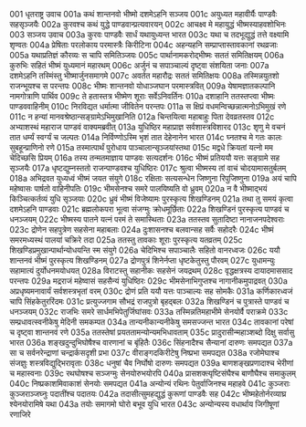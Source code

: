 001  धृतराष्ट्र उवाच
001a कथं शान्तनवो भीष्मो दशमेऽहनि सञ्जय
001c अयुध्यत महावीर्यैः पाण्डवैः सहसृञ्जयैः
002a कुरवश्च कथं युद्धे पाण्डवान्प्रत्यवारयन्
002c आचक्ष्व मे महायुद्धं भीष्मस्याहवशोभिनः
003  सञ्जय उवाच
003a कुरवः पाण्डवैः सार्धं यथायुध्यन्त भारत
003c यथा च तदभूद्युद्धं तत्ते वक्ष्यामि शृण्वतः
004a प्रेषिताः परलोकाय परमास्त्रैः किरीटिना
004c अहन्यहनि सम्प्राप्तास्तावकानां रथव्रजाः
005a यथाप्रतिज्ञं कौरव्यः स चापि समितिञ्जयः
005c पार्थानामकरोद्भीष्मः सततं समितिक्षयम्
006a कुरुभिः सहितं भीष्मं युध्यमानं महारथम्
006c अर्जुनं च सपाञ्चाल्यं दृष्ट्वा संशयिता जनाः
007a दशमेऽहनि तस्मिंस्तु भीष्मार्जुनसमागमे
007c अवर्तत महारौद्रः सततं समितिक्षयः
008a तस्मिन्नयुतशो राजन्भूयश्च स परन्तपः
008c भीष्मः शान्तनवो योधाञ्जघान परमास्त्रवित्
009a येषामज्ञातकल्पानि नामगोत्राणि पार्थिव
009c ते हतास्तत्र भीष्मेण शूराः सर्वेऽनिवर्तिनः
010a दशाहानि ततस्तप्त्वा भीष्मः पाण्डववाहिनीम्
010c निरविद्यत धर्मात्मा जीवितेन परन्तपः
011a स क्षिप्रं वधमन्विच्छन्नात्मनोऽभिमुखं रणे
011c न हन्यां मानवश्रेष्ठान्सङ्ग्रामेऽभिमुखानिति
012a चिन्तयित्वा महाबाहुः पिता देवव्रतस्तव
012c अभ्याशस्थं महाराज पाण्डवं वाक्यमब्रवीत्
013a युधिष्ठिर महाप्राज्ञ सर्वशास्त्रविशारद
013c शृणु मे वचनं तात धर्म्यं स्वर्ग्यं च जल्पतः
014a निर्विण्णोऽस्मि भृशं तात देहेनानेन भारत
014c घ्नतश्च मे गतः कालः सुबहून्प्राणिनो रणे
015a तस्मात्पार्थं पुरोधाय पाञ्चालान्सृञ्जयांस्तथा
015c मद्वधे क्रियतां यत्नो मम चेदिच्छसि प्रियम्
016a तस्य तन्मतमाज्ञाय पाण्डवः सत्यदर्शनः
016c भीष्मं प्रतिययौ यत्तः सङ्ग्रामे सह सृञ्जयैः
017a धृष्टद्युम्नस्ततो राजन्पाण्डवश्च युधिष्ठिरः
017c श्रुत्वा भीष्मस्य तां वाचं चोदयामासतुर्बलम्
018a अभिद्रवत युध्यध्वं भीष्मं जयत संयुगे
018c रक्षिताः सत्यसन्धेन जिष्णुना रिपुजिष्णुना
019a अयं चापि महेष्वासः पार्षतो वाहिनीपतिः
019c भीमसेनश्च समरे पालयिष्यति वो ध्रुवम्
020a न वै भीष्माद्भयं किञ्चित्कर्तव्यं युधि सृञ्जयाः
020c ध्रुवं भीष्मं विजेष्यामः पुरस्कृत्य शिखण्डिनम्
021a तथा तु समयं कृत्वा दशमेऽहनि पाण्डवाः
021c ब्रह्मलोकपरा भूत्वा संजग्मुः क्रोधमूर्छिताः
022a शिखण्डिनं पुरस्कृत्य पाण्डवं च धनञ्जयम्
022c भीष्मस्य पातने यत्नं परमं ते समास्थिताः
023a ततस्तव सुतादिष्टा नानाजनपदेश्वराः
023c द्रोणेन सहपुत्रेण सहसेना महाबलाः
024a दुःशासनश्च बलवान्सह सर्वैः सहोदरैः
024c भीष्मं समरमध्यस्थं पालयां चक्रिरे तदा
025a ततस्तु तावकाः शूराः पुरस्कृत्य यतव्रतम्
025c शिखण्डिप्रमुखान्पार्थान्योधयन्ति स्म संयुगे
026a चेदिभिश्च सपाञ्चालैः सहितो वानरध्वजः
026c ययौ शान्तनवं भीष्मं पुरस्कृत्य शिखण्डिनम्
027a द्रोणपुत्रं शिनेर्नप्ता धृष्टकेतुस्तु पौरवम्
027c युधामन्युः सहामात्यं दुर्योधनमयोधयत्
028a विराटस्तु सहानीकः सहसेनं जयद्रथम्
028c वृद्धक्षत्रस्य दायादमाससाद परन्तपः
029a मद्रराजं महेष्वासं सहसैन्यं युधिष्ठिरः
029c भीमसेनाभिगुप्तश्च नागानीकमुपाद्रवत्
030a अप्रधृष्यमनावार्यं सर्वशस्त्रभृतां वरम्
030c द्रोणं प्रति ययौ यत्तः पाञ्चाल्यः सह सोमकैः
031a कर्णिकारध्वजं चापि सिंहकेतुररिंदमः
031c प्रत्युज्जगाम सौभद्रं राजपुत्रो बृहद्बलः
032a शिखण्डिनं च पुत्रास्ते पाण्डवं च धनञ्जयम्
032c राजभिः समरे सार्धमभिपेतुर्जिघांसवः
033a तस्मिन्नतिमहाभीमे सेनयोर्वै पराक्रमे
033c सम्प्रधावत्स्वनीकेषु मेदिनी समकम्पत
034a तान्यनीकान्यनीकेषु समसज्जन्त भारत
034c तावकानां परेषां च दृष्ट्वा शान्तनवं रणे
035a ततस्तेषां प्रयततामन्योन्यमभिधावताम्
035c प्रादुरासीन्महाञ्शब्दो दिक्षु सर्वासु भारत
036a शङ्खदुन्दुभिघोषैश्च वारणानां च बृंहितैः
036c सिंहनादैश्च सैन्यानां दारुणः समपद्यत
037a सा च सर्वनरेन्द्राणां चन्द्रार्कसदृशी प्रभा
037c वीराङ्गदकिरीटेषु निष्प्रभा समपद्यत
038a रजोमेघाश्च संजज्ञुः शस्त्रविद्युद्भिरावृताः
038c धनुषां चैव निर्घोषो दारुणः समपद्यत
039a बाणशङ्खप्रणादाश्च भेरीणां च महास्वनाः
039c रथघोषश्च सञ्जग्मुः सेनयोरुभयोरपि
040a प्रासशक्त्यृष्टिसंघैश्च बाणौघैश्च समाकुलम्
040c निष्प्रकाशमिवाकाशं सेनयोः समपद्यत
041a अन्योन्यं रथिनः पेतुर्वाजिनश्च महाहवे
041c कुञ्जराः कुञ्जराञ्जघ्नुः पदातींश्च पदातयः
042a तदासीत्सुमहद्युद्धं कुरूणां पाण्डवैः सह
042c भीष्महेतोर्नरव्याघ्र श्येनयोरामिषे यथा
043a तयोः समागमो घोरो बभूव युधि भारत
043c अन्योन्यस्य वधार्थाय जिगीषूणां रणाजिरे

